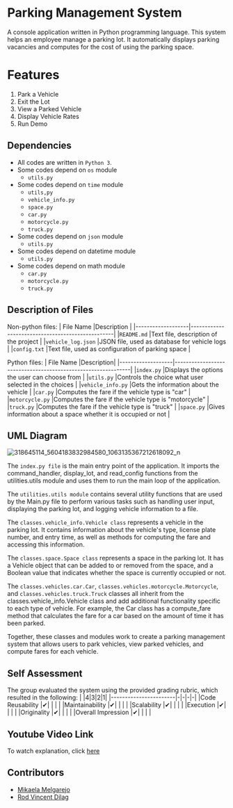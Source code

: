 # Parking Management System
A console application written in Python programming language. This system helps an employee manage a parking lot. It automatically displays parking vacancies and computes for the cost of using the parking space. 


# Features
1. Park a Vehicle
2. Exit the Lot
3. View a Parked Vehicle
4. Display Vehicle Rates
5. Run Demo


## Dependencies
 - All codes are written in `Python 3`.
 - Some codes depend on `os` module
	- `utils.py`  
 - Some codes depend on `time` module
	 - `utils,py`
	 - `vehicle_info.py`
	 - `space.py`
	 - `car.py`
	 - `motorcycle.py`
	 - `truck.py`
 - Some codes depend on `json` module
	 - `utils.py`
 - Some codes depend on datetime module
	 - `utils.py`
 - Some codes depend on math module
	 - `car.py`
	 - `motorcycle.py`
	 - `truck.py`

## Description of Files

Non-python files:
|     File Name     |Description                                       |
|-------------------|--------------------------------------------------|
|`README.md`   	    |Text file, description of the project             |
|`vehicle_log.json` |JSON file, used as database for vehicle logs      |
|`config.txt`       |Text file, used as configuration of parking space |

Python files:
|     File Name     |Description|
|-------------------|--------------------------------------------------------------|
|`index.py`   	    |Displays the options the user can choose from         	   |
|`utils.py` 	    |Controls the choice what user selected in the choices 	   |
|`vehicle_info.py`  |Gets the information about the vehicle			   | 
|`car.py`	    |Computes the fare if the vehicle type is "car"		   |
|`motorcycle.py`    |Computes the fare if the vehicle type is "motorcycle"	   |
|`truck.py`	    |Computes the fare if the vehicle type is "truck"		   |
|`space.py`	    |Gives information about a space whether it is occupied or not |

## UML Diagram
![318645114_5604183832984580_1063135367212618092_n](https://user-images.githubusercontent.com/114204913/206947287-c0c2de0f-5637-4392-99a6-a18a662cb04c.png)
    
The `index.py file` is the main entry point of the application. It imports the command_handler, 
display_lot, and read_config functions from the utilities.utils module and uses them to run 
the main loop of the application.

The `utilities.utils module` contains several utility functions that are used by the Main.py file 
to perform various tasks such as handling user input, displaying the parking lot, and logging 
vehicle information to a file.

The `classes.vehicle_info.Vehicle class` represents a vehicle in the parking lot. It contains 
information about the vehicle's type, license plate number, and entry time, as well as methods 
for computing the fare and accessing this information.

The `classes.space.Space class` represents a space in the parking lot. It has a Vehicle object 
that can be added to or removed from the space, and a Boolean value that indicates whether the 
space is currently occupied or not.

The `classes.vehicles.car.Car`, `classes.vehicles.motorcycle.Motorcycle`, and 
`classes.vehicles.truck.Truck` classes all inherit from the classes.vehicle_info.Vehicle class 
and add additional functionality specific to each type of vehicle. For example, the Car class 
has a compute_fare method that calculates the fare for a car based on the amount of time it has 
been parked.

Together, these classes and modules work to create a parking management system that 
allows users to park vehicles, view parked vehicles, and compute fares for each vehicle.


## Self Assessment
The group evaluated the system using the provided grading rubric, which resulted in the following:
|       		|4|3|2|1|
|-----------------------|-|-|-|-|
|Code Reusability 	|✔| | | |
|Maintainability	|✔| | | |
|Scalability		|✔| | | |
|Execution		|✔| | | | 
|Originality	 	|✔| | | |
|Overall Impression	|✔| | | |

## Youtube Video Link
To watch explanation, click [here](https://www.youtube.com/watch?v=uxXS-KZAYOI)

## Contributors

 - [Mikaela Melgarejo](https://github.com/mklmelgarejo)
 - [Rod Vincent Dilag](https://github.com/rdvncntdlg)

